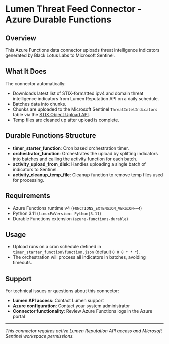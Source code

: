 # Lumen Threat Feed Connector - Azure Durable Functions

## Overview

This Azure Functions data connector uploads threat intelligence indicators generated by Black Lotus Labs to Microsoft Sentinel.

## What It Does

The connector automatically:
- Downloads latest list of STIX-formatted ipv4 and domain threat intelligence indicators from Lumen Reputation API on a daily schedule.
- Batches data into chunks.
- Chunks are uploaded to the Microsoft Sentinel `ThreatIntelIndicators` table via the [STIX Object Upload API](https://learn.microsoft.com/en-us/azure/sentinel/stix-objects-api).
- Temp files are cleaned up after upload is complete.

## Durable Functions Structure

- **timer_starter_function**: Cron based orchestration timer.
- **orchestrator_function**: Orchestrates the upload by splitting indicators into batches and calling the activity function for each batch.
- **activity_upload_from_disk**: Handles uploading a single batch of indicators to Sentinel.
- **activity_cleanup_temp_file**: Cleanup function to remove temp files used for processing.

## Requirements

- Azure Functions runtime v4 (`FUNCTIONS_EXTENSION_VERSION=~4`)
- Python 3.11 (`linuxFxVersion: Python|3.11`)
- Durable Functions extension (`azure-functions-durable`)

## Usage

- Upload runs on a cron schedule defined in `timer_starter_function\function.json` (default `0 0 8 * * *`).
- The orchestration will process all indicators in batches, avoiding timeouts.

## Support

For technical issues or questions about this connector:
- **Lumen API access**: Contact Lumen support
- **Azure configuration**: Contact your system administrator
- **Connector functionality**: Review Azure Functions logs in the Azure portal

---

*This connector requires active Lumen Reputation API access and Microsoft Sentinel workspace permissions.*

